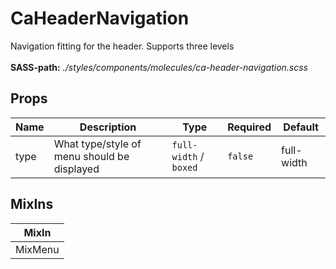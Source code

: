 # CaHeaderNavigation

Navigation fitting for the header. Supports three levels<br><br> **SASS-path:** _./styles/components/molecules/ca-header-navigation.scss_

## Props

<!-- @vuese:CaHeaderNavigation:props:start -->
|Name|Description|Type|Required|Default|
|---|---|---|---|---|
|type|What type/style of menu should be displayed|`full-width` / `boxed`|`false`|full-width|

<!-- @vuese:CaHeaderNavigation:props:end -->


## MixIns

<!-- @vuese:CaHeaderNavigation:mixIns:start -->
|MixIn|
|---|
|MixMenu|

<!-- @vuese:CaHeaderNavigation:mixIns:end -->


